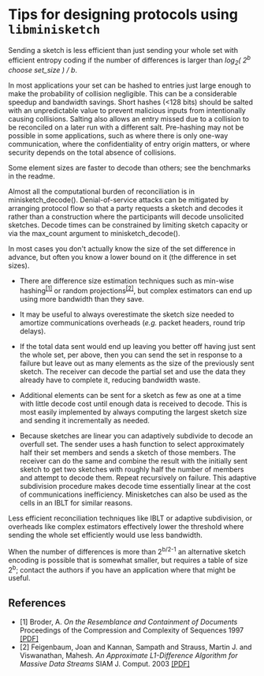 # Tips for designing protocols using `libminisketch`

Sending a sketch is less efficient than just sending your whole set with efficient entropy coding if the number of differences is larger than *log<sub>2</sub>( 2<sup>b</sup> choose set_size ) / b*.

In most applications your set can be hashed to entries just large enough to make the probability of collision negligible. This can be a considerable speedup and bandwidth savings.  Short hashes (<128 bits) should be salted with an unpredictable value to prevent malicious inputs from intentionally causing collisions. Salting also allows an entry missed due to a collision to be reconciled on a later run with a different salt. Pre-hashing may not be possible in some applications, such as where there is only one-way communication, where the confidentiality of entry origin matters, or where security depends on the total absence of collisions.

Some element sizes are faster to decode than others; see the benchmarks in the readme.

Almost all the computational burden of reconciliation is in minisketch_decode(). Denial-of-service attacks can be mitigated by arranging protocol flow so that a party requests a sketch and decodes it rather than a construction where the participants will decode unsolicited sketches. Decode times can be constrained by limiting sketch capacity or via the max_count argument to minisketch_decode().

In most cases you don't actually know the size of the set difference in advance, but often you know a lower bound on it (the difference in set sizes).

* There are difference size estimation techniques such as min-wise hashing<sup>[[1]](#myfootnote1)</sup> or random projections<sup>[[2]](#myfootnote2)</sup>, but complex estimators can end up using more bandwidth than they save.

* It may be useful to always overestimate the sketch size needed to amortize communications overheads (*e.g.* packet headers, round trip delays).

* If the total data sent would end up leaving you better off having just sent the whole set, per above, then you can send the set in response to a failure but leave out as many elements as the size of the previously sent sketch. The receiver can decode the partial set and use the data they already have to complete it, reducing bandwidth waste.

* Additional elements can be sent for a sketch as few as one at a time with little decode cost until enough data is received to decode.  This is most easily implemented by always computing the largest sketch size and sending it incrementally as needed.

* Because sketches are linear you can adaptively subdivide to decode an overfull set. The sender uses a hash function to select approximately half their set members and sends a sketch of those members. The receiver can do the same and combine the result with the initially sent sketch to get two sketches with roughly half the number of members and attempt to decode them. Repeat recursively on failure. This adaptive subdivision procedure makes decode time essentially linear at the cost of communications inefficiency.  Minisketches can also be used as the cells in an IBLT for similar reasons.

Less efficient reconciliation techniques like IBLT or adaptive subdivision, or overheads like complex estimators effectively lower the threshold where sending the whole set efficiently would use less bandwidth.

When the number of differences is more than 2<sup>b/2-1</sup> an alternative sketch encoding is possible that is somewhat smaller, but requires a table of size 2<sup>b</sup>; contact the authors if you have an application where that might be useful.

## References

* <a name="myfootnote1">[1]</a> Broder, A. *On the Resemblance and Containment of Documents* Proceedings of the Compression and Complexity of Sequences 1997 [[PDF]](https://www.cs.princeton.edu/courses/archive/spring13/cos598C/broder97resemblance.pdf)
* <a name="myfootnote2">[2]</a> Feigenbaum, Joan and Kannan, Sampath and Strauss, Martin J. and Viswanathan, Mahesh. *An Approximate L1-Difference Algorithm for  Massive Data Streams* SIAM J. Comput. 2003 [[PDF]](http://www.cs.yale.edu/homes/jf/FKSV1.pdf)
